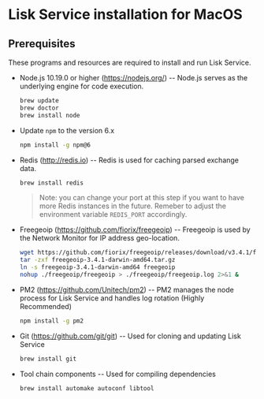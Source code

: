 # Lisk Service installation for MacOS

## Prerequisites

These programs and resources are required to install and run Lisk Service.

- Node.js 10.19.0 or higher (<https://nodejs.org/>) -- Node.js serves as the underlying engine for code execution.
	```bash
	brew update
    brew doctor
	brew install node
	```

- Update `npm` to the version 6.x
	```bash
	npm install -g npm@6
	```

- Redis (<http://redis.io>) -- Redis is used for caching parsed exchange data.
	```bash
	brew install redis
	```

	> Note: you can change your port at this step if you want to have more Redis instances in the future. Remeber to adjust the environment variable `REDIS_PORT` accordingly.

- Freegeoip (<https://github.com/fiorix/freegeoip>) -- Freegeoip is used by the Network Monitor for IP address geo-location.
  ```bash
  wget https://github.com/fiorix/freegeoip/releases/download/v3.4.1/freegeoip-3.4.1-darwin-amd64.tar.gz
  tar -zxf freegeoip-3.4.1-darwin-amd64.tar.gz
  ln -s freegeoip-3.4.1-darwin-amd64 freegeoip
  nohup ./freegeoip/freegeoip > ./freegeoip/freegeoip.log 2>&1 &
  ```

- PM2 (https://github.com/Unitech/pm2) -- PM2 manages the node process for Lisk Service and handles log rotation (Highly Recommended)

  ```bash
  npm install -g pm2
  ```

- Git (<https://github.com/git/git>) -- Used for cloning and updating Lisk Service

  ```bash
  brew install git
  ```

- Tool chain components -- Used for compiling dependencies

	```bash
	brew install automake autoconf libtool
	```
